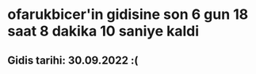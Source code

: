 # ofarukbicer'in gidisine son 6 gun 18 saat 8 dakika 10 saniye kaldi

## Gidis tarihi: 30.09.2022 :(